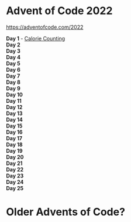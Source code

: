 # Advent of Code 2022

https://adventofcode.com/2022


**Day 1** - [Calorie Counting](./day01/solution.py)<br>
**Day 2**<br>
**Day 3**<br>
**Day 4**<br>
**Day 5**<br>
**Day 6**<br>
**Day 7**<br>
**Day 8**<br>
**Day 9**<br>
**Day 10**<br>
**Day 11**<br>
**Day 12**<br>
**Day 13**<br>
**Day 14**<br>
**Day 15**<br>
**Day 16**<br>
**Day 17**<br>
**Day 18**<br>
**Day 19**<br>
**Day 20**<br>
**Day 21**<br>
**Day 22**<br>
**Day 23**<br>
**Day 24**<br>
**Day 25**<br>


Older Advents of Code?
======================
